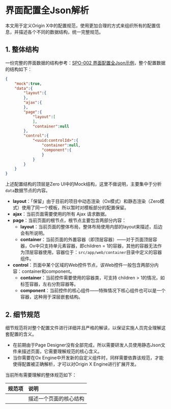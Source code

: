 # 界面配置全Json解析

本文用于定义Origin X中的配置规范，使用更加合理的方式来组织所有的配置信息，并描述各个不同的数据结构，统一完整规范。

## 1. 整体结构

一份完整的界面数据的结构参考：[SPO-002 界面配置全Json示例](/specification/3-origin-xgui-fan/spo-002-jie-mian-pei-zhi-quan-json-shi-li.md)，整个配置数据的结构如下：

```json
{
    "mock":true,
    "data":{
        "layout":{
        },
        "ajax":{
        },
        "page":{
            "layout":[
            ],
            "container":null
        },
        "control":{
            "<uuid:controlId>":{
                "container":null,
                "component":{
                }
            }
        }
    }
}
```

上述配置结构的顶层是Zero UI中的Mock结构，这里不做说明，主要集中于分析`data`数据节点的内容。

* **layout**：「保留」由于目前的项目中动态渲染（Ox模式）和静态渲染（Zero模式）使用了同一个模板，所以暂时对模板部分的配置保留。
* **ajax**：当前页面需要使用的所有 Ajax 请求数据。
* **page**：当前页面的根节点，根节点主要包含两部分内容：
  * **layout**：当前页面的整体布局，整体布局使用内部的layout来描述，后边会有所说明。
  * **container**：当前页面的外置容器（即顶层容器）——对于页面顶层容器，Ox中只支持单元素容器，即children = 1的容器，其他的容器无法作为顶层容器使用，容器位于：`src/app/web/container`目录中定义的容器组件。
* **control**：页面中某个区域的Web控件节点，该Web控件一般包含两部分内容：container和component。
  * **container**：当前控件需要使用的容器类，可支持 children  &gt; 1的情况，如标签容器，左右分割容器等。
  * **component**：当前控件的核心组件——特殊情况下核心组件也可以是一个容器，这种用于深层嵌套结构。

## 2. 细节规范

细节规范将对整个配置文件进行详细并且严格的解读，以保证实施人员完全理解这套配置的含义。

* 在前期由于Page Designer没有全部完成，所以需要研发人员使用静态Json文件来描述页面，它需要理解规范的核心含义。
* 当你需要在Ox Engine中开发新的自定义组件时，同样需要依靠该规范，才能使得配置被正确解析，才可以对Origin X Engine进行扩展开发。

当前所有需要理解的整体规范如下：

| 规范项 | 说明 |
| :--- | :--- |
|  | 描述一个页面的核心结构 |



